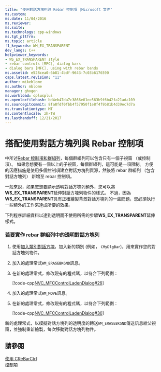 ```yaml
---
title: "使用對話方塊列與 Rebar 控制項 |Microsoft 文件"
ms.custom: 
ms.date: 11/04/2016
ms.reviewer: 
ms.suite: 
ms.technology: cpp-windows
ms.tgt_pltfrm: 
ms.topic: article
f1_keywords: WM_EX_TRANSPARENT
dev_langs: C++
helpviewer_keywords:
- WS_EX_TRANSPARENT style
- rebar controls [MFC], dialog bars
- dialog bars [MFC], using with rebar bands
ms.assetid: e528cea0-6b81-4bdf-9643-7c03b6176590
caps.latest.revision: "11"
author: mikeblome
ms.author: mblome
manager: ghogen
ms.workload: cplusplus
ms.openlocfilehash: bd4eb47da7c3866e01ee563b9f6b42fa21ada109
ms.sourcegitcommit: 8fa8fdf0fbb4f57950f1e8f4f9b81b4d39ec7d7a
ms.translationtype: MT
ms.contentlocale: zh-TW
ms.lasthandoff: 12/21/2017
---
```

# <a name="using-a-dialog-bar-with-a-rebar-control"></a>搭配使用對話方塊列與 Rebar 控制項
中所述[Rebar 控制項和群組列](../mfc/rebar-controls-and-bands.md)，每個群組列可以包含只有一個子視窗 （或控制項）。 如果您想要有一個以上的子視窗，每個群組列，這可能是一項限制。 方便的因應措施是使用多個控制項建立對話方塊列資源，然後將 rebar 群組列 （包含對話方塊列） 新增至 rebar 控制項。  
  
 一般來說，如果您想要顯示透明對話方塊列頻外，您可以將**WS_EX_TRANSPARENT**延伸對話方塊列物件的樣式。 不過，因為**WS_EX_TRANSPARENT**具有正確繪製背景對話方塊列的一些問題，您必須執行一些額外的工作來達成所要的效果。  
  
 下列程序詳細資料以達到透明而不使用所需的步驟**WS_EX_TRANSPARENT**延伸樣式。  
  
### <a name="to-implement-a-transparent-dialog-bar-in-a-rebar-band"></a>若要實作 rebar 群組列中的透明對話方塊列  
  
1.  使用[加入類別對話方塊](../mfc/reference/adding-an-mfc-class.md)，加入新的類別 (例如， `CMyDlgBar`)，用來實作您的對話方塊列物件。  
  
2.  加入的處理常式`WM_ERASEBKGND`訊息。  
  
3.  在新的處理常式，修改現有的程式碼，以符合下列範例：  
  
     [!code-cpp[NVC_MFCControlLadenDialog#29](../mfc/codesnippet/cpp/using-a-dialog-bar-with-a-rebar-control_1.cpp)]  
  
4.  加入的處理常式`WM_MOVE`訊息。  
  
5.  在新的處理常式，修改現有的程式碼，以符合下列範例：  
  
     [!code-cpp[NVC_MFCControlLadenDialog#30](../mfc/codesnippet/cpp/using-a-dialog-bar-with-a-rebar-control_2.cpp)]  
  
 新的處理常式，以模擬對話方塊列的透明度的轉送`WM_ERASEBKGND`傳送訊息給父視窗，並強制重新繪製，每次移動對話方塊列物件。  
  
## <a name="see-also"></a>請參閱  
 [使用 CReBarCtrl](../mfc/using-crebarctrl.md)   
 [控制項](../mfc/controls-mfc.md)

